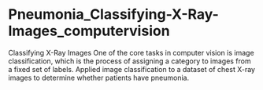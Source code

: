 # Pneumonia_Classifying-X-Ray-Images_computervision
Classifying X-Ray Images One of the core tasks in computer vision is image classification, which is the process of assigning a category to images from a fixed set of labels. Applied image classification to a dataset of chest X-ray images to determine whether patients have pneumonia.
